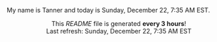 My name is Tanner and today is Sunday, December 22, 7:35 AM EST.

<p align="center">This <i>README</i> file is generated <b>every 3 hours</b>!</br>Last refresh: Sunday, December 22, 7:35 AM EST<br /></p>
